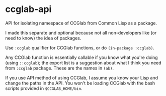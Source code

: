 # ccglab-api
API for isolating namespace of CCGlab from Common Lisp as a package.

I made this separate and optional because not all non-developers like (or need to know) the idea of packages.

Use <code>:ccglab</code> qualifier for CCGlab functions, 
or do <code>(in-package :ccglab)</code>.

Any CCGlab function is essentially callable if you know what you're doing (using <code>::ccglab</code>); 
the export list is a suggestion about what I think you need from <code>:ccglab</code> package. These are the names
in <code>(ab)</code>.

If you use API method of using CCGlab, I assume you know your Lisp and change the paths in the API.
You won't be loading CCGlab with the bash scripts provided in <code>$CCGLAB_HOME/bin</code>.
